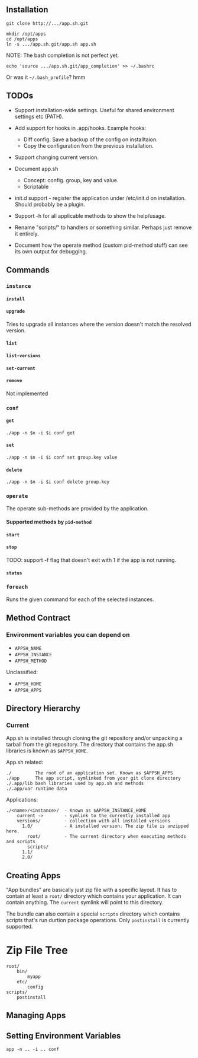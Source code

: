 Installation
------------

    git clone http://.../app.sh.git

    mkdir /opt/apps
    cd /opt/apps
    ln -s .../app.sh.git/app.sh app.sh

NOTE: The bash completion is not perfect yet.

    echo 'source .../app.sh.git/app_completion' >> ~/.bashrc

Or was it `~/.bash_profile`? hmm

TODOs
-----

* Support installation-wide settings. Useful for shared environment
  settings etc (PATH).

* Add support for hooks in .app/hooks. Example hooks:
    * Diff config. Save a backup of the config on installtaion.
    * Copy the configuration from the previous installation.

* Support changing current version.

* Document app.sh
    * Concept: config. group, key and value.
    * Scriptable

* init.d support - register the application under /etc/init.d on
  installation. Should probably be a plugin.

* Support -h for all applicable methods to show the help/usage.

* Rename "scripts/" to handlers or something similar. Perhaps just
  remove it entirely.

* Document how the operate method (custom pid-method stuff) can see
  its own output for debugging.

Commands
--------

### `instance`

#### `install`

#### `upgrade`

Tries to upgrade all instances where the version doesn't match the resolved version.

#### `list`

#### `list-versions`

#### `set-current`

#### `remove`

Not implemented

### `conf`

#### `get`

    ./app -n $n -i $i conf get

#### `set`

    ./app -n $n -i $i conf set group.key value

#### `delete`

    ./app -n $n -i $i conf delete group.key

### `operate`

The operate sub-methods are provided by the application.

#### Supported methods by `pid-method`

#### `start`

#### `stop`

TODO: support -f flag that doesn't exit with 1 if the app is not running.

#### `status`

### `foreach`

Runs the given command for each of the selected instances.

Method Contract
---------------

### Environment variables you can depend on

* `APPSH_NAME`
* `APPSH_INSTANCE`
* `APPSH_METHOD`

Unclassified:

* `APPSH_HOME`
* `APPSH_APPS`

Directory Hierarchy
-------------------

### Current

App.sh is installed through cloning the git repository and/or
unpacking a tarball from the git repository. The directory that
contains the app.sh libraries is known as `$APPSH_HOME`.

App.sh related:

    ./         The root of an application set. Known as $APPSH_APPS
    ./app      The app script, symlinked from your git clone directory
    ./.app/lib bash libraries used by app.sh and methods
    ./.app/var runtime data

Applications:

    ./<name>/<instance>/  - Known as $APPSH_INSTANCE_HOME
        current ->        - symlink to the currently installed app
        versions/         - collection with all installed versions
          1.0/            - A installed version. The zip file is unzipped here.
            root/         - The current directory when executing methods and scripts
            scripts/
          1.1/
          2.0/

Creating Apps
-------------

"App bundles" are basically just zip file with a specific layout. It
has to contain at least a `root/` directory which contains your
application. It can contain anything. The `current` symlink will point
to this directory.

The bundle can also contain a special `scripts` directory which
contains scripts that's run durtion package operations. Only
`postinstall` is currently supported.

Zip File Tree
=============

    root/
        bin/
            myapp
        etc/
            config
    scripts/
        postinstall

Managing Apps
-------------

Setting Environment Variables
-----------------------------

    app -n .. -i .. conf
